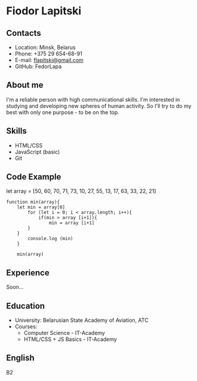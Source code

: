 # Fiodor Lapitski 
## Contacts 
* Location: Minsk, Belarus
* Phone: +375 29 654-68-91
* E-mail: flapitski@gmail.com
* GitHub: FedorLapa

## About me
I'm a reliable person with high communicational skills. I'm interested in studying and developing new spheres of human activity. So I'll try to do my best with only one purpose - to be on the top.

## Skills
* HTML/CSS
* JavaScript (basic)
* Git

## Code Example

let array = [50, 60, 70, 71, 73, 10, 27, 55, 13, 17, 63, 33, 22, 21]

    function min(array){
        let min = array[0]
            for (let i = 0; i < array.length; i++){
                if(min > array [i+1]){
                    min = array [i+1]
            }
        }
            console.log (min)
        }

        min(array)

## Experience
Soon...

## Education 
* University: Belarusian State Academy of Aviation, ATC
* Courses:
  * Computer Science - IT-Academy
  * HTML/CSS + JS Basics - IT-Academy

## English 
B2